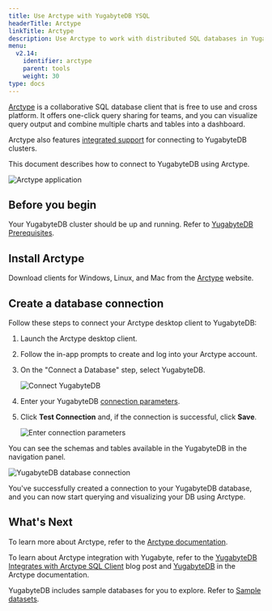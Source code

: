 ```yaml
---
title: Use Arctype with YugabyteDB YSQL
headerTitle: Arctype
linkTitle: Arctype
description: Use Arctype to work with distributed SQL databases in YugabyteDB.
menu:
  v2.14:
    identifier: arctype
    parent: tools
    weight: 30
type: docs
---
```


[Arctype](https://arctype.com/) is a collaborative SQL database client that is free to use and cross platform. It offers one-click query sharing for teams, and you can visualize query output and combine multiple charts and tables into a dashboard.

Arctype also features [integrated support](https://docs.arctype.com/connect/yugabytedb) for connecting to YugabyteDB clusters.

This document describes how to connect to YugabyteDB using Arctype.

![Arctype application](/images/develop/tools/arctype/Arctype-YB-Image-2.png)

## Before you begin

Your YugabyteDB cluster should be up and running. Refer to [YugabyteDB Prerequisites](../#yugabytedb-prerequisites).

## Install Arctype

Download clients for Windows, Linux, and Mac from the [Arctype](https://arctype.com/) website.

## Create a database connection

Follow these steps to connect your Arctype desktop client to YugabyteDB:

1. Launch the Arctype desktop client.

1. Follow the in-app prompts to create and log into your Arctype account.

1. On the "Connect a Database" step, select YugabyteDB.

    ![Connect YugabyteDB](/images/develop/tools/arctype/arctype-connect_step3.png)

1. Enter your YugabyteDB [connection parameters](../#connection-parameters).

1. Click **Test Connection** and, if the connection is successful, click **Save**.

    ![Enter connection parameters](/images/develop/tools/arctype/arctype-connect-step4.png)

You can see the schemas and tables available in the YugabyteDB in the navigation panel.

![YugabyteDB database connection](/images/develop/tools/arctype/arctype-connect-step5.png)

You've successfully created a connection to your YugabyteDB database, and you can now start querying and visualizing your DB using Arctype.

## What's Next

To learn more about Arctype, refer to the [Arctype documentation](https://docs.arctype.com/).

To learn about Arctype integration with Yugabyte, refer to the [YugabyteDB Integrates with Arctype SQL Client](https://www.yugabyte.com/blog/yugabytedb-arctype-sql-integration/) blog post and [YugabyteDB](https://docs.arctype.com/connect/yugabytedb/) in the Arctype documentation.

YugabyteDB includes sample databases for you to explore. Refer to [Sample datasets](../../sample-data/).
